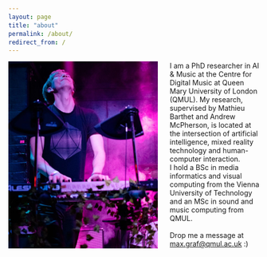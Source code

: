 ```yaml
---
layout: page
title: "about"
permalink: /about/
redirect_from: /
---
```

<div style="display: flex; flex-direction: row">
    <div style="margin-right: 24px;">
        <img src="/assets/images/profile.jpg" style="max-width: none; width: 300px;" />
    </div>
    <div>
        I am a PhD researcher in AI & Music at the Centre for Digital Music at Queen Mary University of London (QMUL).
        My research, supervised by Mathieu Barthet and Andrew McPherson, is located at the intersection of 
artificial intelligence, mixed reality technology and human-computer interaction.<br />
        I hold a BSc in media informatics and visual computing from the Vienna University of Technology and an MSc in 
sound and music computing from QMUL.
        <br /><br />
        Drop me a message at <a href="mailto:max.graf@qmul.ac.uk">max.graf@qmul.ac.uk</a> :)
    </div>
</div>